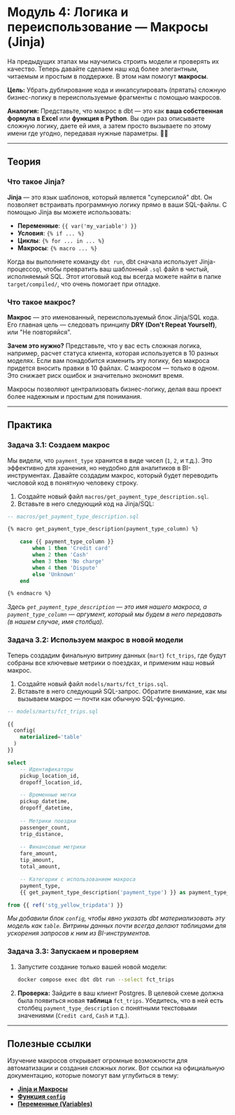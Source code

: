 # Модуль 4: Логика и переиспользование — Макросы (Jinja)

На предыдущих этапах мы научились строить модели и проверять их качество. Теперь давайте сделаем наш код более элегантным, читаемым и простым в поддержке. В этом нам помогут **макросы**.

**Цель:** Убрать дублирование кода и инкапсулировать (прятать) сложную бизнес-логику в переиспользуемые фрагменты с помощью макросов.

**Аналогия:** Представьте, что макрос в dbt — это как **ваша собственная формула в Excel** или **функция в Python**. Вы один раз описываете сложную логику, даете ей имя, а затем просто вызываете по этому имени где угодно, передавая нужные параметры. 🧑‍💻

---

## Теория

### Что такое Jinja?

**Jinja** — это язык шаблонов, который является "суперсилой" dbt. Он позволяет встраивать программную логику прямо в ваши SQL-файлы. С помощью Jinja вы можете использовать:
* **Переменные**: `{{ var('my_variable') }}`
* **Условия**: `{% if ... %}`
* **Циклы**: `{% for ... in ... %}`
* **Макросы**: `{% macro ... %}`

Когда вы выполняете команду `dbt run`, dbt сначала использует Jinja-процессор, чтобы превратить ваш шаблонный `.sql` файл в чистый, исполняемый SQL. Этот итоговый код вы всегда можете найти в папке `target/compiled/`, что очень помогает при отладке.

### Что такое макрос?

**Макрос** — это именованный, переиспользуемый блок Jinja/SQL кода. Его главная цель — следовать принципу **DRY (Don't Repeat Yourself)**, или "Не повторяйся".

**Зачем это нужно?**
Представьте, что у вас есть сложная логика, например, расчет статуса клиента, которая используется в 10 разных моделях. Если вам понадобится изменить эту логику, без макроса придется вносить правки в 10 файлах. С макросом — только в одном. Это снижает риск ошибок и значительно экономит время.

Макросы позволяют централизовать бизнес-логику, делая ваш проект более надежным и простым для понимания.

---

## Практика

### Задача 3.1: Создаем макрос

Мы видели, что `payment_type` хранится в виде чисел (`1`, `2`, и т.д.). Это эффективно для хранения, но неудобно для аналитиков в BI-инструментах. Давайте создадим макрос, который будет переводить числовой код в понятную человеку строку.

1.  Создайте новый файл `macros/get_payment_type_description.sql`.
2.  Вставьте в него следующий код на Jinja/SQL:

```sql
-- macros/get_payment_type_description.sql

{% macro get_payment_type_description(payment_type_column) %}

    case {{ payment_type_column }}
        when 1 then 'Credit card'
        when 2 then 'Cash'
        when 3 then 'No charge'
        when 4 then 'Dispute'
        else 'Unknown'
    end

{% endmacro %}
````

*Здесь `get_payment_type_description` — это имя нашего макроса, а `payment_type_column` — аргумент, который мы будем в него передавать (в нашем случае, имя столбца).*

### Задача 3.2: Используем макрос в новой модели

Теперь создадим финальную витрину данных (`mart`) `fct_trips`, где будут собраны все ключевые метрики о поездках, и применим наш новый макрос.

1.  Создайте новый файл `models/marts/fct_trips.sql`.
2.  Вставьте в него следующий SQL-запрос. Обратите внимание, как мы вызываем макрос — почти как обычную SQL-функцию.

<!-- end list -->

```sql
-- models/marts/fct_trips.sql

{{
  config(
    materialized='table'
  )
}}

select
    -- Идентификаторы
    pickup_location_id,
    dropoff_location_id,

    -- Временные метки
    pickup_datetime,
    dropoff_datetime,
    
    -- Метрики поездки
    passenger_count,
    trip_distance,
    
    -- Финансовые метрики
    fare_amount,
    tip_amount,
    total_amount,

    -- Категории с использованием макроса
    payment_type,
    {{ get_payment_type_description('payment_type') }} as payment_type_description

from {{ ref('stg_yellow_tripdata') }}
```

*Мы добавили блок `config`, чтобы явно указать dbt материализовать эту модель как `table`. Витрины данных почти всегда делают таблицами для ускорения запросов к ним из BI-инструментов.*

### Задача 3.3: Запускаем и проверяем

1.  Запустите создание только вашей новой модели:

    ```bash
    docker compose exec dbt dbt run --select fct_trips
    ```

2.  **Проверка:** Зайдите в ваш клиент Postgres. В целевой схеме должна была появиться новая **таблица** `fct_trips`. Убедитесь, что в ней есть столбец `payment_type_description` с понятными текстовыми значениями (`Credit card`, `Cash` и т.д.).

-----

## Полезные ссылки

Изучение макросов открывает огромные возможности для автоматизации и создания сложных логик. Вот ссылки на официальную документацию, которые помогут вам углубиться в тему:

  * [**Jinja и Макросы**](https://docs.getdbt.com/docs/build/jinja-macros)
  * [**Функция `config`**](https://docs.getdbt.com/reference/dbt-jinja-functions/config)
  * [**Переменные (Variables)**](https://docs.getdbt.com/docs/build/project-variables)
